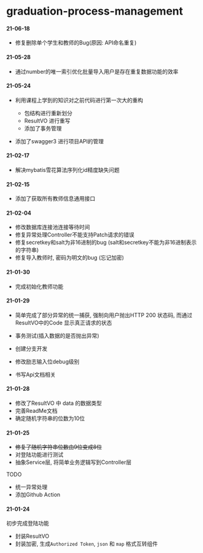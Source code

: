 # graduation-process-management
#### 21-06-18
- 修复删除单个学生和教师的Bug(原因: API命名重复)

#### 21-05-28
- 通过number的唯一索引优化批量导入用户是存在重复数据功能的效率
#### 21-05-24
- 利用课程上学到的知识对之前代码进行第一次大的重构
    - 包结构进行重新划分
    - ResultVO 进行重写
    - 添加了事务管理

- 添加了swagger3 进行项目API的管理    

#### 21-02-17
- 解决mybatis雪花算法序列化id精度缺失问题
#### 21-02-15
- 添加了获取所有教师信息通用接口
#### 21-02-04
- 修改数据库连接池连接等待时间
- 修复异常处理Controller不能支持Patch请求的错误
- 修复secretkey和salt为非16进制的bug (salt和secretkey不能为非16进制表示的字符串)
- 修复导入教师时, 密码为明文的bug (忘记加密)
#### 21-01-30

- 完成初始化教师功能

#### 21-01-29

- 简单完成了部分异常的统一捕获, 强制向用户抛出HTTP 200 状态码, 而通过ResultVO中的Code 显示真正请求的状态

- 事务测试(插入数据的是否抛出异常)
- 创建分支开发
- 修改励志输入位debug级别
- 书写Api文档相关

#### 21-01-28

- 修改了ResultVO 中 data 的数据类型
- 完善ReadMe文档
- 确定随机字符串的位数为10位

#### 21-01-25
- ~~修复了随机字符串位数由9位变成8位~~
- 对登陆功能进行测试
- 抽象Service层, 将简单业务逻辑写到Controller层

TODO
- 统一异常处理
- 添加Github Action
#### 21-01-24 
初步完成登陆功能
- 封装ResultVO
- 封装加密, 生成`Authorized Token`, `json` 和 `map` 格式互转组件



